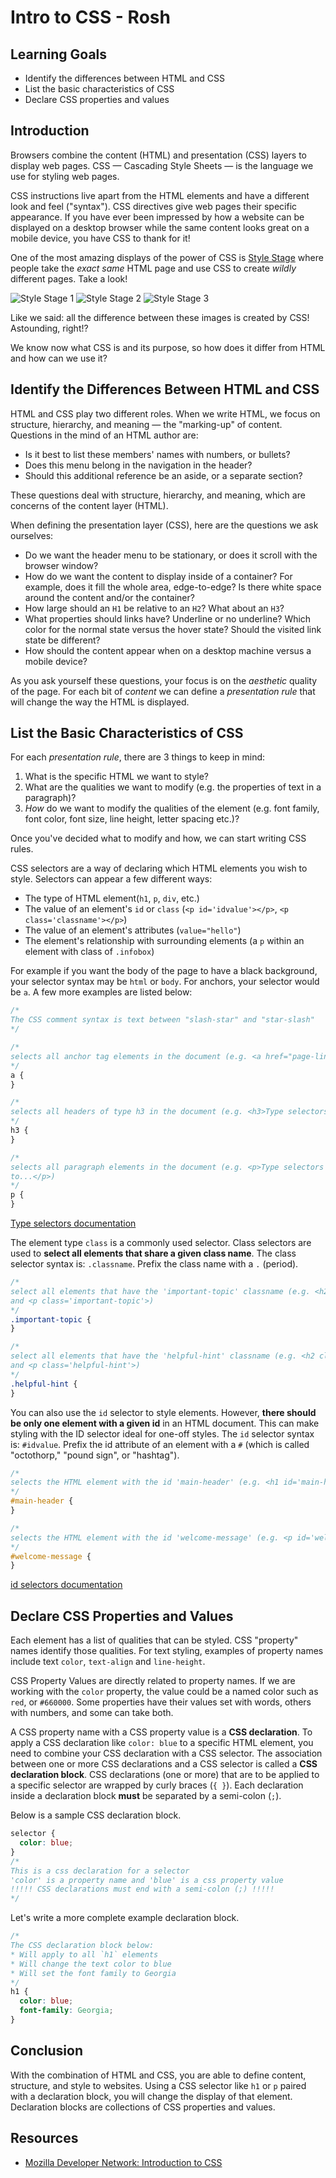 # Intro to CSS - Rosh

## Learning Goals

- Identify the differences between HTML and CSS
- List the basic characteristics of CSS
- Declare CSS properties and values

## Introduction

Browsers combine the content (HTML) and presentation (CSS) layers to display web
pages. CSS — Cascading Style Sheets — is the language we use for styling web
pages.

CSS instructions live apart from the HTML elements and have a different look and
feel ("syntax"). CSS directives give web pages their specific appearance. If you
have ever been impressed by how a website can be displayed on a desktop browser
while the same content looks great on a mobile device, you have CSS to thank for
it!

One of the most amazing displays of the power of CSS is
[Style Stage](https://stylestage.dev/styles/) where people take the _exact
same_ HTML page and use CSS to create _wildly_ different pages. Take a look!

![Style Stage 1](https://curriculum-content.s3.amazonaws.com/phase-0/intro-to-css/style-stage-1.png "Abandoned Stage by Andrey Kudryavtsev")
![Style Stage 2](https://curriculum-content.s3.amazonaws.com/phase-0/intro-to-css/style-stage-2.png "A Scottish Landscape by Alistair Shepherd")
![Style Stage 3](https://curriculum-content.s3.amazonaws.com/phase-0/intro-to-css/style-stage-3.png "Bulletin by Paulo Nunes")

Like we said: all the difference between these images is created by CSS!
Astounding, right!?

We know now what CSS is and its purpose, so how does it differ from HTML and
how can we use it?

## Identify the Differences Between HTML and CSS

HTML and CSS play two different roles. When we write HTML, we focus on
structure, hierarchy, and meaning — the "marking-up" of content.
Questions in the mind of an HTML author are:

- Is it best to list these members' names with numbers, or bullets?
- Does this menu belong in the navigation in the header?
- Should this additional reference be an aside, or a separate section?

These questions deal with structure, hierarchy, and meaning, which
are concerns of the content layer (HTML).

When defining the presentation layer (CSS), here are the questions we ask
ourselves:

- Do we want the header menu to be stationary, or does it scroll with the
  browser window?
- How do we want the content to display inside of a container? For example,
  does it fill the whole area, edge-to-edge? Is there white space around
  the content and/or the container?
- How large should an `H1` be relative to an `H2`? What about an `H3`?
- What properties should links have? Underline or no underline?
  Which color for the normal state versus the hover state? Should the
  visited link state be different?
- How should the content appear when on a desktop machine versus a
  mobile device?

As you ask yourself these questions, your focus is on the _aesthetic_ quality of
the page. For each bit of _content_ we can define a _presentation rule_ that
will change the way the HTML is displayed.

## List the Basic Characteristics of CSS

For each _presentation rule_, there are 3 things to keep in mind:

1. What is the specific HTML we want to style?
2. What are the qualities we want to modify (e.g. the properties of text in a
   paragraph)?
3. _How_ do we want to modify the qualities of the element (e.g. font family,
   font color, font size, line height, letter spacing etc.)?

Once you've decided what to modify and how, we can start writing CSS rules.

CSS selectors are a way of declaring which HTML elements you wish to style.
Selectors can appear a few different ways:

- The type of HTML element(`h1`, `p`, `div`, etc.)
- The value of an element's `id` or `class` (`<p id='idvalue'></p>`,
  `<p class='classname'></p>`)
- The value of an element's attributes (`value="hello"`)
- The element's relationship with surrounding elements (a `p` within an element
  with class of `.infobox`)

For example if you want the body of the page to have a black background, your
selector syntax may be `html` or `body`. For anchors, your selector would be
`a`. A few more examples are listed below:

```css
/*
The CSS comment syntax is text between "slash-star" and "star-slash"
*/

/*
selects all anchor tag elements in the document (e.g. <a href="page-link.html">Page Link</a>)
*/
a {
}

/*
selects all headers of type h3 in the document (e.g. <h3>Type selectors</h3>)
*/
h3 {
}

/*
selects all paragraph elements in the document (e.g. <p>Type selectors are used
to...</p>)
*/
p {
}
```

[Type selectors documentation](https://developer.mozilla.org/en-US/docs/Web/CSS/Type_selectors)

The element type `class` is a commonly used selector. Class selectors are used
to **select all elements that share a given class name**. The class selector
syntax is: `.classname`. Prefix the class name with a `.` (period).

```css
/*
select all elements that have the 'important-topic' classname (e.g. <h2 class='important-topic'>
and <p class='important-topic'>)
*/
.important-topic {
}

/*
select all elements that have the 'helpful-hint' classname (e.g. <h2 class='helpful-hint'>
and <p class='helpful-hint'>)
*/
.helpful-hint {
}
```

You can also use the `id` selector to style elements. However, **there should
be only one element with a given id** in an HTML document. This can make
styling with the ID selector ideal for one-off styles. The `id` selector syntax
is: `#idvalue`. Prefix the id attribute of an element with a `#` (which is
called "octothorp," "pound sign", or "hashtag").

```css
/*
selects the HTML element with the id 'main-header' (e.g. <h1 id='main-header'>)
*/
#main-header {
}

/*
selects the HTML element with the id 'welcome-message' (e.g. <p id='welcome-message'>)
*/
#welcome-message {
}
```

[id selectors documentation](https://developer.mozilla.org/en-US/docs/Web/CSS/ID_selectors)

## Declare CSS Properties and Values

Each element has a list of qualities that can be styled. CSS "property" names
identify those qualities. For text styling, examples of property names include
text `color`, `text-align` and `line-height`.

CSS Property Values are directly related to property names. If we are working
with the `color` property, the value could be a named color such as `red`, or
`#660000`. Some properties have their values set with words, others with
numbers, and some can take both.

A CSS property name with a CSS property value is a **CSS declaration**. To apply
a CSS declaration like `color: blue` to a specific HTML element, you need to
combine your CSS declaration with a CSS selector. The association between one or
more CSS declarations and a CSS selector is called a **CSS declaration block**.
CSS declarations (one or more) that are to be applied to a specific selector are
wrapped by curly braces (`{ }`). Each declaration inside a declaration block
**must** be separated by a semi-colon (`;`).

Below is a sample CSS declaration block.

```css
selector {
  color: blue;
}
/*
This is a css declaration for a selector
'color' is a property name and 'blue' is a css property value
!!!!! CSS declarations must end with a semi-colon (;) !!!!!
*/
```

Let's write a more complete example declaration block.

```css
/*
The CSS declaration block below:
* Will apply to all `h1` elements
* Will change the text color to blue
* Will set the font family to Georgia
*/
h1 {
  color: blue;
  font-family: Georgia;
}
```

## Conclusion

With the combination of HTML and CSS, you are able to define content, structure,
and style to websites. Using a CSS selector like `h1` or `p` paired with a
declaration block, you will change the display of that element. Declaration
blocks are collections of CSS properties and values.

## Resources

- [Mozilla Developer Network: Introduction to CSS](https://developer.mozilla.org/en-US/docs/Learn/CSS/Introduction_to_CSS)
